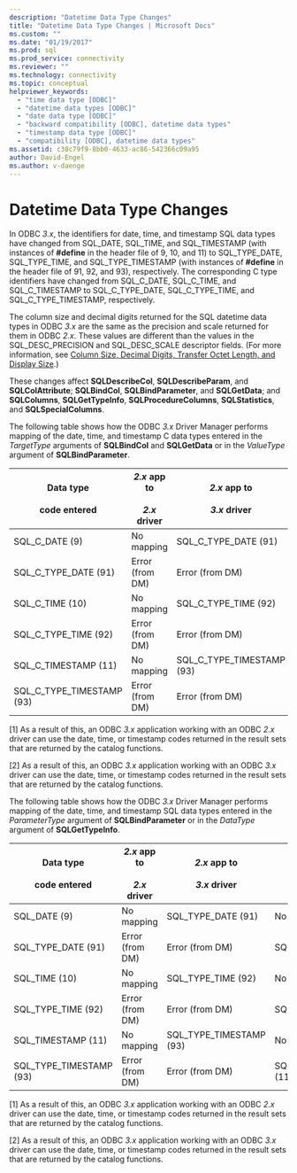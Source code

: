 ```yaml
---
description: "Datetime Data Type Changes"
title: "Datetime Data Type Changes | Microsoft Docs"
ms.custom: ""
ms.date: "01/19/2017"
ms.prod: sql
ms.prod_service: connectivity
ms.reviewer: ""
ms.technology: connectivity
ms.topic: conceptual
helpviewer_keywords: 
  - "time data type [ODBC]"
  - "datetime data types [ODBC]"
  - "date data type [ODBC]"
  - "backward compatibility [ODBC], datetime data types"
  - "timestamp data type [ODBC]"
  - "compatibility [ODBC], datetime data types"
ms.assetid: c38c79f9-8bb0-4633-ac86-542366c09a95
author: David-Engel
ms.author: v-daenge
---
```

# Datetime Data Type Changes
In ODBC *3.x*, the identifiers for date, time, and timestamp SQL data types have changed from SQL_DATE, SQL_TIME, and SQL_TIMESTAMP (with instances of **#define** in the header file of 9, 10, and 11) to SQL_TYPE_DATE, SQL_TYPE_TIME, and SQL_TYPE_TIMESTAMP (with instances of **#define** in the header file of 91, 92, and 93), respectively. The corresponding C type identifiers have changed from SQL_C_DATE, SQL_C_TIME, and SQL_C_TIMESTAMP to SQL_C_TYPE_DATE, SQL_C_TYPE_TIME, and SQL_C_TYPE_TIMESTAMP, respectively.  
  
 The column size and decimal digits returned for the SQL datetime data types in ODBC *3.x* are the same as the precision and scale returned for them in ODBC *2.x*. These values are different than the values in the SQL_DESC_PRECISION and SQL_DESC_SCALE descriptor fields. (For more information, see [Column Size, Decimal Digits, Transfer Octet Length, and Display Size](../../../odbc/reference/appendixes/column-size-decimal-digits-transfer-octet-length-and-display-size.md).)  
  
 These changes affect **SQLDescribeCol**, **SQLDescribeParam**, and **SQLColAttribute**; **SQLBindCol**, **SQLBindParameter**, and **SQLGetData**; and **SQLColumns**, **SQLGetTypeInfo**, **SQLProcedureColumns**, **SQLStatistics**, and **SQLSpecialColumns**.  
  
 The following table shows how the ODBC *3.x* Driver Manager performs mapping of the date, time, and timestamp C data types entered in the *TargetType* arguments of **SQLBindCol** and **SQLGetData** or in the *ValueType* argument of **SQLBindParameter**.  
  
|Data type<br /><br /> code entered|*2.x* app to<br /><br /> *2.x* driver|*2.x* app to<br /><br /> *3.x* driver|*3.x* app to<br /><br /> *2.x* driver|*3.x* app to<br /><br /> *3.x* driver|  
|--------------------------------|-----------------------------------|-----------------------------------|-----------------------------------|-----------------------------------|  
|SQL_C_DATE (9)|No mapping|SQL_C_TYPE_DATE (91)|No mapping[1]|SQL_C_TYPE_DATE (91)|  
|SQL_C_TYPE_DATE (91)|Error (from DM)|Error (from DM)|SQL_C_DATE (9)|No mapping[2]|  
|SQL_C_TIME (10)|No mapping|SQL_C_TYPE_TIME (92)|No mapping[1]|SQL_C_TYPE_TIME (92)|  
|SQL_C_TYPE_TIME (92)|Error (from DM)|Error (from DM)|SQL_C_TIME (10)|No mapping[2]|  
|SQL_C_TIMESTAMP (11)|No mapping|SQL_C_TYPE_TIMESTAMP (93)|No mapping[1]|SQL_C_TYPE_TIMESTAMP (93)|  
|SQL_C_TYPE_TIMESTAMP (93)|Error (from DM)|Error (from DM)|SQL_C_TIMESTAMP (11)|No mapping[2]|  
  
 [1]   As a result of this, an ODBC *3.x* application working with an ODBC *2.x* driver can use the date, time, or timestamp codes returned in the result sets that are returned by the catalog functions.  
  
 [2]   As a result of this, an ODBC *3.x* application working with an ODBC *3.x* driver can use the date, time, or timestamp codes returned in the result sets that are returned by the catalog functions.  
  
 The following table shows how the ODBC *3.x* Driver Manager performs mapping of the date, time, and timestamp SQL data types entered in the *ParameterType* argument of **SQLBindParameter** or in the *DataType* argument of **SQLGetTypeInfo**.  
  
|Data type<br /><br /> code entered|*2.x* app to<br /><br /> *2.x* driver|*2.x* app to<br /><br /> *3.x* driver|*3.x* app to<br /><br /> *2.x* driver|*3.x* app to<br /><br /> *3.x* driver|  
|--------------------------------|-----------------------------------|-----------------------------------|-----------------------------------|-----------------------------------|  
|SQL_DATE (9)|No mapping|SQL_TYPE_DATE (91)|No mapping[1]|SQL_TYPE_DATE (91)|  
|SQL_TYPE_DATE (91)|Error (from DM)|Error (from DM)|SQL_DATE (9)|No mapping[2]|  
|SQL_TIME (10)|No mapping|SQL_TYPE_TIME (92)|No mapping[1]|SQL_TYPE_TIME (92)|  
|SQL_TYPE_TIME (92)|Error (from DM)|Error (from DM)|SQL_TIME (10)|No mapping[2]|  
|SQL_TIMESTAMP (11)|No mapping|SQL_TYPE_TIMESTAMP (93)|No mapping[1]|SQL_TYPE_TIMESTAMP (93)|  
|SQL_TYPE_TIMESTAMP (93)|Error (from DM)|Error (from DM)|SQL_TIMESTAMP (11)|No mapping[2]|  
  
 [1]   As a result of this, an ODBC *3.x* application working with an ODBC *2.x* driver can use the date, time, or timestamp codes returned in the result sets that are returned by the catalog functions.  
  
 [2]   As a result of this, an ODBC *3.x* application working with an ODBC *3.x* driver can use the date, time, or timestamp codes returned in the result sets that are returned by the catalog functions.
